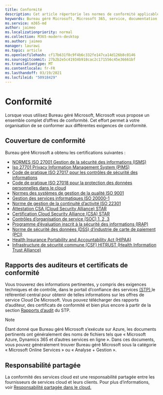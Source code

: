 ```yaml
---
title: Conformité
description: Cet article répertorie les normes de conformité applicables au Bureau géré Microsoft.
keywords: Bureau géré Microsoft, Microsoft 365, service, documentation
ms.service: m365-md
author: jaimeo
ms.localizationpriority: normal
ms.collection: M365-modern-desktop
ms.author: jaimeo
manager: laurawi
ms.topic: article
ms.openlocfilehash: cf17b631f8c9f4b6c332fe147ca14d126b8c0146
ms.sourcegitcommit: 27b2b2e5c41934b918cac2c171556c45e36661bf
ms.translationtype: MT
ms.contentlocale: fr-FR
ms.lasthandoff: 03/19/2021
ms.locfileid: "50918429"
---
```

# <a name="compliance"></a>Conformité

Lorsque vous utilisez Bureau géré Microsoft, Microsoft vous propose un ensemble complet d’offres de conformité. Cet effort permet à votre organisation de se conformer aux différentes exigences de conformité.

## <a name="compliance-coverage"></a>Couverture de conformité

Bureau géré Microsoft a obtenu les certifications suivantes :

- [NORMES ISO 27001 Gestion de la sécurité des informations (ISMS)](/compliance/regulatory/offering-ISO-27001)
- [Iso 27701 Privacy Information Management System (PIMS)](/compliance/regulatory/offering-iso-27701)
- [Code de pratique ISO 27017 pour les contrôles de sécurité des informations](/compliance/regulatory/offering-ISO-27017)
- [Code de pratique ISO 27018 pour la protection des données personnelles dans le cloud](/compliance/regulatory/offering-ISO-27018)
- [Normes des systèmes de gestion de la qualité ISO 9001](/compliance/regulatory/offering-ISO-9001)
- [Gestion des services informatiques ISO 20000-1](/compliance/regulatory/offering-ISO-20000-1-2011)
- [Norme de gestion de la continuité d’activité ISO 22301](/compliance/regulatory/offering-ISO-22301)
- [Attestation CSA (Cloud Security Alliance) STAR](/compliance/regulatory/offering-CSA-STAR-Attestation)
- [Certification Cloud Security Alliance (CSA) STAR](/compliance/regulatory/offering-CSA-Star-Certification)
- [Contrôles d’organisation de service (SOC) 1, 2, 3](/compliance/regulatory/offering-SOC)
- [Programme d’évaluation inscrit à la sécurité des informations (IRAP)](/compliance/regulatory/offering-ccsl-irap-australia)
- [Norme de sécurité des données (DSS) d’industrie de carte de paiement (PCI)](/compliance/regulatory/offering-PCI-DSS)
- [Health Insurance Portability and Accountability Act (HIPAA)](/compliance/regulatory/offering-hipaa-hitech)
- [Infrastructure de sécurité commune (CSF) HITRUST (Health Information Trust Alliance)](/compliance/regulatory/offering-hitrust)


## <a name="auditor-reports-and-compliance-certificates"></a>Rapports des auditeurs et certificats de conformité

Vous trouverez des informations pertinentes, y compris des exigences techniques et de contrôle, dans le portail d’confiance des services [(STP),](https://servicetrust.microsoft.com/)le référentiel central pour obtenir de telles informations sur les offres de service Cloud De Microsoft. Vous pouvez télécharger des rapports d’auditeur, des certificats de conformité et bien plus encore à partir de la section [Rapports d’audit](https://servicetrust.microsoft.com/ViewPage/MSComplianceGuide) du STP.

> [!NOTE]
> Étant donné que Bureau géré Microsoft s’exécute sur Azure, les documents pertinents ont généralement des noms de fichiers tels que « Microsoft Azure, Dynamics 365 et d’autres services en ligne ». Dans ces documents, vous pouvez généralement trouver Bureau géré Microsoft sous la catégorie « Microsoft Online Services » ou « Analyse + Gestion ».

## <a name="shared-responsibility"></a>Responsabilité partagée

La conformité des services cloud est une responsabilité partagée entre les fournisseurs de services cloud et leurs clients. Pour plus d’informations, voir [Responsabilité partagée dans le cloud.](/azure/security/fundamentals/shared-responsibility)